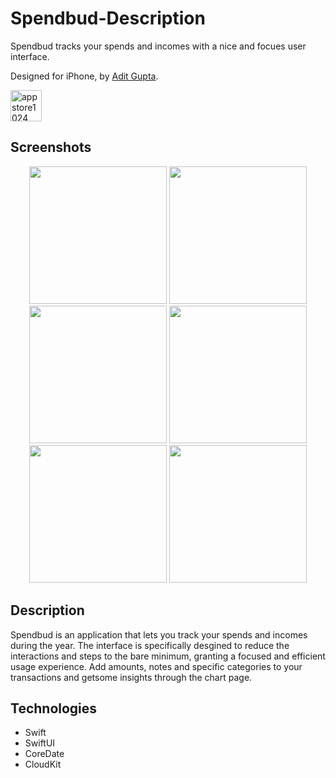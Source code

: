 # Spendbud-Description
Spendbud tracks your spends and incomes with a nice and focues user interface.

Designed for iPhone, by [Adit Gupta](https://aditsgupta.com).

<img height="50" alt="appstore1024" src="https://user-images.githubusercontent.com/55358113/198006048-53fcc785-edbe-497f-919f-5aef0e29c77a.png">

## Screenshots
<p align="center">
<img width=220 src="https://user-images.githubusercontent.com/55358113/198007151-7ec24f0b-6f72-47c8-bfd0-b3a4faddf163.PNG" /> <img width=220 src="https://user-images.githubusercontent.com/55358113/198007141-daaa6944-9b30-47be-9ecd-793acbe9614a.PNG" /> <img width=220 src="https://user-images.githubusercontent.com/55358113/198007130-94425246-5e54-4fb6-97db-cdbdc71d0c70.PNG" /> <img width=220 src="https://user-images.githubusercontent.com/55358113/198007127-8ed635c3-014d-4231-aa2d-8f7bc8fa2668.PNG" /> <img width=220 src="https://user-images.githubusercontent.com/55358113/198007114-2ab278af-92c3-441c-b388-ce26213b7623.PNG" /> <img width=220 src="https://user-images.githubusercontent.com/55358113/198007109-772f6a37-e58a-43df-8bd1-ce2d274203cc.PNG" />
</p>

## Description
Spendbud is an application that lets you track your spends and incomes during the year. The interface is specifically desgined to reduce the interactions and steps to the bare minimum, granting a focused and efficient usage experience. Add amounts, notes and specific categories to your transactions and getsome insights through the chart page.

## Technologies
- Swift
- SwiftUI
- CoreDate
- CloudKit

